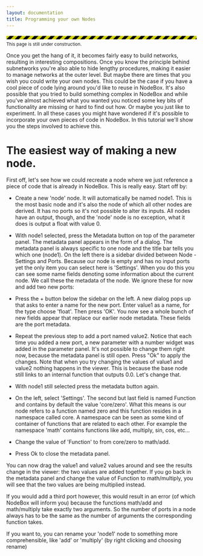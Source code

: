 ```yaml
---
layout: documentation
title: Programming your own Nodes
---
```

![Under Construction](/media/img/under-construction.png)
<small>This page is still under construction.</small>

Once you get the hang of it, it becomes fairly easy to build networks, resulting in interesting compositions. Once you know the principle behind subnetworks you're also able to hide lengthy procedures, making it easier to manage networks at the outer level. But maybe there are times that you wish you could write your own nodes. This could be the case if you have a cool piece of code lying around you'd like to reuse in NodeBox. It's also possible that you tried to build something complex in NodeBox and while you've almost achieved what you wanted you noticed some key bits of functionality are missing or hard to find out how. Or maybe you just like to experiment. In all these cases you might have wondered if it's possible to incorporate your own pieces of code in NodeBox. In this tutorial we'll show you the steps involved to achieve this.

The easiest way of making a new node.
=====================================
First off, let's see how we could recreate a node where we just reference a piece of code that is already in NodeBox. This is really easy. Start off by:

- Create a new 'node' node. It will automatically be named node1.
  This is the most basic node and it's also the node of which all other nodes are derived. It has no ports so it's not possible to alter its inputs. All nodes have an output, though, and the 'node' node is no exception, what it does is output a float with value 0.

- With node1 selected, press the Metadata button on top of the parameter panel. 
  The metadata panel appears in the form of a dialog. The metadata panel is always specific to one node and the title bar tells you which one (node1). 
  On the left there is a sidebar divided between Node - Settings and Ports. Because our node is empty and has no input ports yet the only item you can select here is 'Settings'. When you do this you can see some name fields denoting some information about the current node. We call these the metadata of the node. We ignore these for now and add two new ports:

- Press the + button below the sidebar on the left. 
  A new dialog pops up that asks to enter a name for the new port. Enter value1 as a name, for the type choose 'float'. Then press 'OK'.
  You now see a whole bunch of new fields appear that replace our earlier node metadata. These fields are the port metadata.
- Repeat the previous step to add a port named value2.
  Notice that each time you added a new port, a new parameter with a number widget was added in the parameter panel. It's not possible to change them right now, because the metadata panel is still open. Press "Ok" to apply the changes.
Note that when you try changing the values of value1 and value2 nothing happens in the viewer. This is because the base node still links to an internal function that outputs 0.0. Let's change that.
- With node1 still selected press the metadata button again.
- On the left, select 'Settings'.
  The second but last field is named Function and contains by default the value 'core/zero'. What this means is our node refers to a function named zero and this function resides in a namespace called core. A namespace can be seen as some kind of container of functions that are related to each other. For example the namespace 'math' contains functions like add, multiply, sin, cos, etc...
- Change the value of 'Function' to from core/zero to math/add.
- Press Ok to close the metadata panel.

You can now drag the value1 and value2 values around and see the results change in the viewer: the two values are added together.
If you go back in the metadata panel and change the value of Function to math/multiply, you will see that the two values are being multiplied instead. 

If you would add a third port however, this would result in an error (of which NodeBox will inform you) because the functions math/add and math/multiply take exactly two arguments. So the number of ports in a node always has to be the same as the number of arguments the corresponding function takes. 

If you want to, you can rename your 'node1' node to something more comprehensible, like 'add' or 'multiply' (by right clicking and choosing rename)

